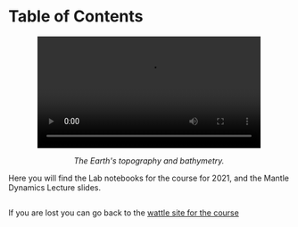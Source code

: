 # Table of Contents

<center>
<video controls autoplay width="400">
    <source src="Figures/Movies/etopoimageH.mp4"
            type="video/mp4">

    Sorry, your browser doesn't support embedded videos.
</video>

*The Earth's topography and bathymetry.*
</center>

Here you will find the Lab notebooks for the course for 2021, and the Mantle Dynamics 
Lecture slides.

```{tableofcontents}
```

If you are lost you can go back to the [wattle site for the course](https://wattlecourses.anu.edu.au/course/view.php?id=33639)

